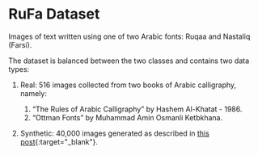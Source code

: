# RuFa Dataset

Images of text written using one of two Arabic fonts: Ruqaa and Nastaliq (Farsi).

The dataset is balanced between the two classes and contains two data types:

1. Real: 516 images collected from two books of Arabic calligraphy, namely:
    1. “The Rules of Arabic Calligraphy” by Hashem Al-Khatat - 1986.
    2. “Ottman Fonts” by Muhammad Amin Osmanli Ketbkhana.

2. Synthetic: 40,000 images generated as described in [this post](https://mhmoodlan.github.io/blog/arabic-font-classification){:target="_blank"}.
